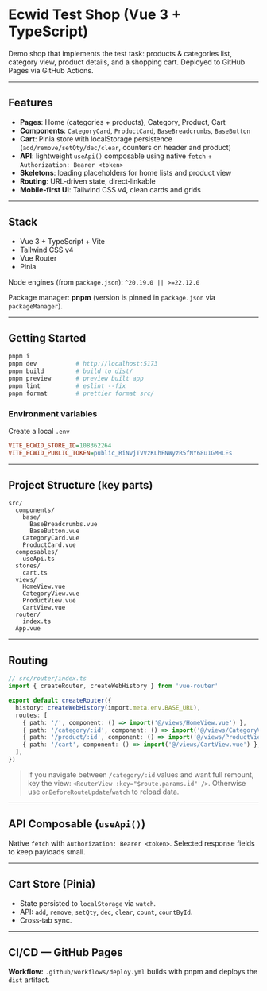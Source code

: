 # Ecwid Test Shop (Vue 3 + TypeScript)

Demo shop that implements the test task: products & categories list, category view, product details, and a shopping cart. Deployed to GitHub Pages via GitHub Actions.

---

## Features

* **Pages**: Home (categories + products), Category, Product, Cart
* **Components**: `CategoryCard`, `ProductCard`, `BaseBreadcrumbs`, `BaseButton`
* **Cart**: Pinia store with localStorage persistence (`add/remove/setQty/dec/clear`, counters on header and product)
* **API**: lightweight `useApi()` composable using native `fetch` + `Authorization: Bearer <token>`
* **Skeletons**: loading placeholders for home lists and product view
* **Routing**: URL‑driven state, direct‑linkable
* **Mobile‑first UI**: Tailwind CSS v4, clean cards and grids

---

## Stack

* Vue 3 + TypeScript + Vite
* Tailwind CSS v4
* Vue Router
* Pinia

Node engines (from `package.json`): `^20.19.0 || >=22.12.0`

Package manager: **pnpm** (version is pinned in `package.json` via `packageManager`).

---

## Getting Started

```bash
pnpm i
pnpm dev           # http://localhost:5173
pnpm build         # build to dist/
pnpm preview       # preview built app
pnpm lint          # eslint --fix
pnpm format        # prettier format src/
```

### Environment variables

Create a local `.env`

```ini
VITE_ECWID_STORE_ID=108362264
VITE_ECWID_PUBLIC_TOKEN=public_RiNvjTVVzKLhFNWyzR5fNY68u1GMHLEs
```

---

## Project Structure (key parts)

```
src/
  components/
    base/
      BaseBreadcrumbs.vue
      BaseButton.vue
    CategoryCard.vue
    ProductCard.vue
  composables/
    useApi.ts
  stores/
    cart.ts
  views/
    HomeView.vue
    CategoryView.vue
    ProductView.vue
    CartView.vue
  router/
    index.ts
  App.vue
```

---

## Routing

```ts
// src/router/index.ts
import { createRouter, createWebHistory } from 'vue-router'

export default createRouter({
  history: createWebHistory(import.meta.env.BASE_URL),
  routes: [
    { path: '/', component: () => import('@/views/HomeView.vue') },
    { path: '/category/:id', component: () => import('@/views/CategoryView.vue') },
    { path: '/product/:id', component: () => import('@/views/ProductView.vue') },
    { path: '/cart', component: () => import('@/views/CartView.vue') },
  ],
})
```

> If you navigate between `/category/:id` values and want full remount, key the view: `<RouterView :key="$route.params.id" />`. Otherwise use `onBeforeRouteUpdate`/`watch` to reload data.

---

## API Composable (`useApi()`)

Native `fetch` with `Authorization: Bearer <token>`. Selected response fields to keep payloads small.

---

## Cart Store (Pinia)

* State persisted to `localStorage` via `watch`.
* API: `add`, `remove`, `setQty`, `dec`, `clear`, `count`, `countById`.
* Cross‑tab sync.

---

## CI/CD — GitHub Pages

**Workflow:** `.github/workflows/deploy.yml` builds with pnpm and deploys the `dist` artifact.
